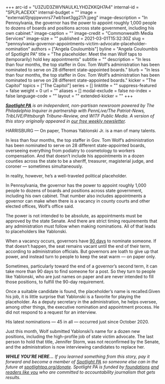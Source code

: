 +++
arc-id = "U3ZUD3ZWVNAULKLYHDZKKQH7A4"
internal-id = "SPLPLACEXX"
internal-budget = ""
image = "external/0jnpjqwvnrs77wb1swt3gg217r.jpeg"
image-description = "In Pennsylvania, the governor has the power to appoint roughly 1,000 people to dozens of boards and positions across state government, including his own cabinet."
image-caption = ""
image-credit = "Commonwealth Media Services"
image-size = ""
published = 2021-03-01T15:32:30Z
slug = "pennsylvania-governor-appointments-victim-advocate-placeholder-nomination"
authors = ["Angela Couloumbis"]
byline = "Angela Couloumbis of Spotlight PA"
title = "The placeholder: Meet the man Wolf taps to (temporarily) hold key appointments"
subtitle = ""
description = "In less than four months, the top staffer in Gov. Tom Wolf’s administration has been nominated to serve on 28 different state-appointed boards."
blurb = "In less than four months, the top staffer in Gov. Tom Wolf’s administration has been nominated to serve on 28 different state-appointed boards."
kicker = "The Capitol"
topics = ["The Capitol"]
series = []
linktitle = ""
suppress-featured = false
weight = 0
url = ""
aliases = []
modal-exclude = false
no-index = false
language-code = ""
layout = ""
extended-kicker = ""
+++

<a href="https://www.spotlightpa.org/"><i><b>Spotlight PA</b></i></a><i> is an independent, non-partisan newsroom powered by The Philadelphia Inquirer in partnership with PennLive/The Patriot-News, TribLIVE/Pittsburgh Tribune-Review, and WITF Public Media. A version of this story originally appeared in </i><a href="https://www.spotlightpa.org/newsletters"><i>our free weekly newsletter</i></a><i>.</i>

HARRISBURG — On paper, Thomas Yablonski Jr. is a man of many talents.

In less than four months, the top staffer in Gov. Tom Wolf’s administration has been nominated to serve on 28 different state-appointed boards, overseeing everything from podiatry to cosmetology to workers compensation. And that doesn’t include his appointments in a dozen counties across the state to be a sheriff, treasurer, magisterial judge, and coroner — sometimes simultaneously.

In reality, however, he’s a well-traveled political placeholder.

In Pennsylvania, the governor has the power to appoint roughly 1,000 people to dozens of boards and positions across state government, including his own cabinet. That number also includes appointments a governor can make when there is a vacancy in county courts and other elected offices, Wolf’s office said.

<script src="https://www.spotlightpa.org/embed.js" async></script><div data-spl-embed-version="1" data-spl-src="https://www.spotlightpa.org/embeds/newsletter/"></div>

The power is not intended to be absolute, as appointments must be approved by the state Senate. And there are strict timing requirements that any administration must follow when making nominations. All of that leads to placeholders like Yablonski. 

When a vacancy occurs, governors have <a href="https://www.legis.state.pa.us/cfdocs/legis/LI/consCheck.cfm?txtType=HTM&ttl=00&div=0&chpt=4&sctn=8&subsctn=0">90 days</a> to nominate someone. If that doesn’t happen, the seat remains vacant until the end of their term, according to administration officials. But governors are loath to give up that power, and instead turn to people to keep the seat warm — on paper only. 

Sometimes, particularly toward the end of a governor’s second term, it can take more than 90 days to find someone for a post. So they turn to people like Yablonski, who are just names on paper and are never intended to fill those positions, to fulfill the 90-day requirement.

Once a suitable candidate is found, the placeholder’s name is recalled.Given his job, it is little surprise that Yablonski is a favorite for playing the placeholder. As a deputy secretary in the administration, he helps oversee, among other things, the executive nomination and appointment process. He did not respond to a request for an interview.

His latest nominations — 45 in all — occurred just since October 2020.

Just this month, Wolf submitted Yablonski’s name for a dozen new positions, including the high-profile job of state victim advocate. The last person to hold that title, Jennifer Storm, was not reconfirmed by the Senate, and the administration is now interviewing candidates to replace her.

<i><b>WHILE YOU’RE HERE...</b></i><i> If you learned something from this story, pay it forward and become a member of </i><a href="https://www.spotlightpa.org/"><i>Spotlight PA</i></a><i> so someone else can in the future at </i><a href="http://spotlightpa.org/donate"><i>spotlightpa.org/donate</i></a><i>. Spotlight PA is funded by</i><a href="https://www.spotlightpa.org/support"><i> foundations</i></a><i> </i><a href="https://www.spotlightpa.org/support"><i>and readers like you</i></a><i> who are committed to accountability journalism that gets results.</i>

